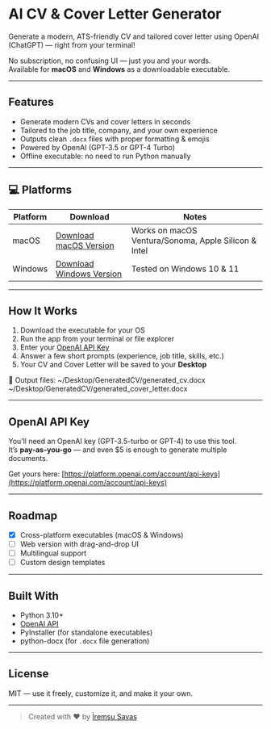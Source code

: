 # AI CV & Cover Letter Generator

Generate a modern, ATS-friendly CV and tailored cover letter using OpenAI (ChatGPT) — right from your terminal!

No subscription, no confusing UI — just you and your words.  
Available for **macOS** and **Windows** as a downloadable executable.

---

## Features

- Generate modern CVs and cover letters in seconds
- Tailored to the job title, company, and your own experience
- Outputs clean `.docx` files with proper formatting & emojis
- Powered by OpenAI (GPT-3.5 or GPT-4 Turbo)
- Offline executable: no need to run Python manually

---

## 💻 Platforms

| Platform | Download | Notes |
|----------|----------|-------|
| macOS | [Download macOS Version](https://github.com/iremsusavas/ai-cv-generator/releases/tag/macOS-v1.0.0) | Works on macOS Ventura/Sonoma, Apple Silicon & Intel |
| Windows | [Download Windows Version](https://github.com/iremsusavas/ai-cv-generator/releases/tag/windows-v1.0.0) | Tested on Windows 10 & 11 |

---

## How It Works

1. Download the executable for your OS
2. Run the app from your terminal or file explorer
3. Enter your [OpenAI API Key](https://platform.openai.com/account/api-keys)
4. Answer a few short prompts (experience, job title, skills, etc.)
5. Your CV and Cover Letter will be saved to your **Desktop**

📁 Output files:
~/Desktop/GeneratedCV/generated_cv.docx
~/Desktop/GeneratedCV/generated_cover_letter.docx

---

##  OpenAI API Key

You’ll need an OpenAI key (GPT-3.5-turbo or GPT-4) to use this tool.  
It’s **pay-as-you-go** — and even $5 is enough to generate multiple documents.

Get yours here: [https://platform.openai.com/account/api-keys](https://platform.openai.com/account/api-keys)

---


## Roadmap

- [x] Cross-platform executables (macOS & Windows)
- [ ] Web version with drag-and-drop UI
- [ ] Multilingual support
- [ ] Custom design templates

---

## Built With

- Python 3.10+
- [OpenAI API](https://platform.openai.com/)
- PyInstaller (for standalone executables)
- python-docx (for `.docx` file generation)

---

## License

MIT — use it freely, customize it, and make it your own.

---

> Created with ❤️ by [İremsu Savaş](https://github.com/iremsusavas)
